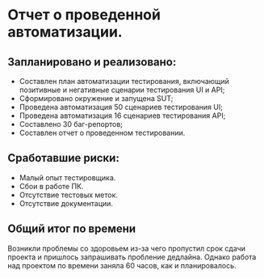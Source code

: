 # Отчет о проведенной автоматизации.
## Запланировано и реализовано:
- Составлен план автоматизации тестирования, включающий позитивные и негативные сценарии тестирования UI и API;
- Сформировано окружение и запущена SUT;
- Проведена автоматизация 50 сценариев тестирования UI;
- Проведена автоматизация 16 сценариев тестирования API;
- Составлено 30 баг-репортов;
- Составлен отчет о проведенном тестировании.

## Cработавшие риски:
-	Малый опыт тестировщика.
-	Сбои в работе ПК.
-	Отсутствие тестовых меток.
-	Отсутствие документации.
## Общий итог по времени 
Возникли проблемы со здоровьем из-за чего пропустил срок сдачи проекта и пришлось запрашивать пробление дедлайна. Однако работа над проектом по времени заняла 60 часов, как и планировалось.

